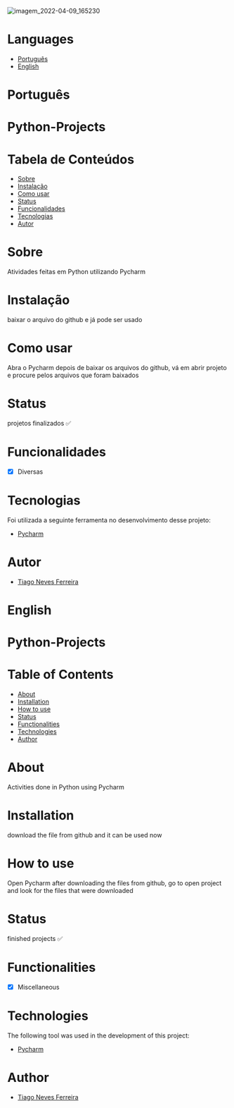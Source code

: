 ![imagem_2022-04-09_165230](https://user-images.githubusercontent.com/95577533/167905345-cbc30c3f-203d-4ac3-af17-63fe02795f03.png)

Languages
=================
<!--ts-->
   * [Português](#português)
   * [English](#english)
<!--te-->

# Português

# Python-Projects

Tabela de Conteúdos
=================
<!--ts-->
   * [Sobre](#sobre)
   * [Instalação](#instalação)
   * [Como usar](#como-usar)
   * [Status](#status)
   * [Funcionalidades](#funcionalidades)
   * [Tecnologias](#tecnologias)
   * [Autor](#autor)
<!--te-->

# Sobre
Atividades feitas em Python utilizando Pycharm

# Instalação

baixar o arquivo do github e já pode ser usado

# Como usar

Abra o Pycharm depois de baixar os arquivos do github, vá em abrir projeto e procure pelos arquivos que foram baixados 

<h4 align="center"> 

# Status  
  projetos finalizados ✅
</h4>

# Funcionalidades

- [x] Diversas

# Tecnologias

Foi utilizada a seguinte ferramenta no desenvolvimento desse projeto:

- [Pycharm](https://www.jetbrains.com/pt-br/pycharm/download/#section=windows)

# Autor

- [Tiago Neves Ferreira](https://github.com/WolfGang198)

# English

# Python-Projects

Table of Contents
===================
<!--ts-->
   * [About](#about)
   * [Installation](#installation)
   * [How to use](#how-to-use)
   * [Status](#status)
   * [Functionalities](#functionalities)
   * [Technologies](#technologies)
   * [Author](#author)
<!--te-->

# About
Activities done in Python using Pycharm

# Installation

download the file from github and it can be used now

# How to use

Open Pycharm after downloading the files from github, go to open project and look for the files that were downloaded

<h4 align="center">

# Status
  finished projects ✅
</h4>

# Functionalities

- [x] Miscellaneous

# Technologies

The following tool was used in the development of this project:

- [Pycharm](https://www.jetbrains.com/pt-br/pycharm/download/#section=windows)

# Author

- [Tiago Neves Ferreira](https://github.com/Tiago-Neves-Ferreira)

